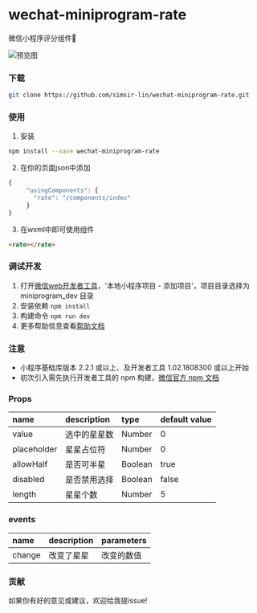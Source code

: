 # wechat-miniprogram-rate
微信小程序评分组件🌟

![预览图](https://raw.githubusercontent.com/simsir-lin/wechat-miniprogram-rate/master/screenshot.png "预览图")

### 下载
``` bash
git clone https://github.com/simsir-lin/wechat-miniprogram-rate.git
```

### 使用
1. 安装
```bash
npm install --save wechat-miniprogram-rate
```
2. 在你的页面json中添加
``` javascript
{
     "usingComponents": {
       "rate": "/components/index"
     }
}
```
3. 在wxml中即可使用组件
``` html
<rate></rate>
```

### 调试开发
1. 打开[微信web开发者工具](https://mp.weixin.qq.com/debug/wxadoc/dev/devtools/download.html)，'本地小程序项目 - 添加项目'，项目目录选择为 miniprogram_dev 目录
2. 安装依赖 `npm install`
3. 构建命令 `npm run dev`
4. 更多帮助信息查看[帮助文档](https://github.com/wechat-miniprogram/miniprogram-custom-component)

### 注意
* 小程序基础库版本 2.2.1 或以上、及开发者工具 1.02.1808300 或以上开始
* 初次引入需先执行开发者工具的 npm 构建，[微信官方 npm 文档](https://developers.weixin.qq.com/miniprogram/dev/devtools/npm.html)

### Props

| name     | description              | type     | default value |
| :---------------- | :----------------------- | :------  | :------------ |
| value            |  选中的星星数                | Number    | 0        |
| placeholder             | 星星占位符                 | Number    | 0          |
| allowHalf             | 是否可半星                 | Boolean    | true          |
| disabled             | 是否禁用选择                 | Boolean    | false       |
| length             | 星星个数                 | Number    | 5       |

### events

| name     | description              | parameters     |
| :---------------- | :----------------------- | :------  |
| change            |  改变了星星                | 改变的数值    |

### 贡献
如果你有好的意见或建议，欢迎给我提issue!
